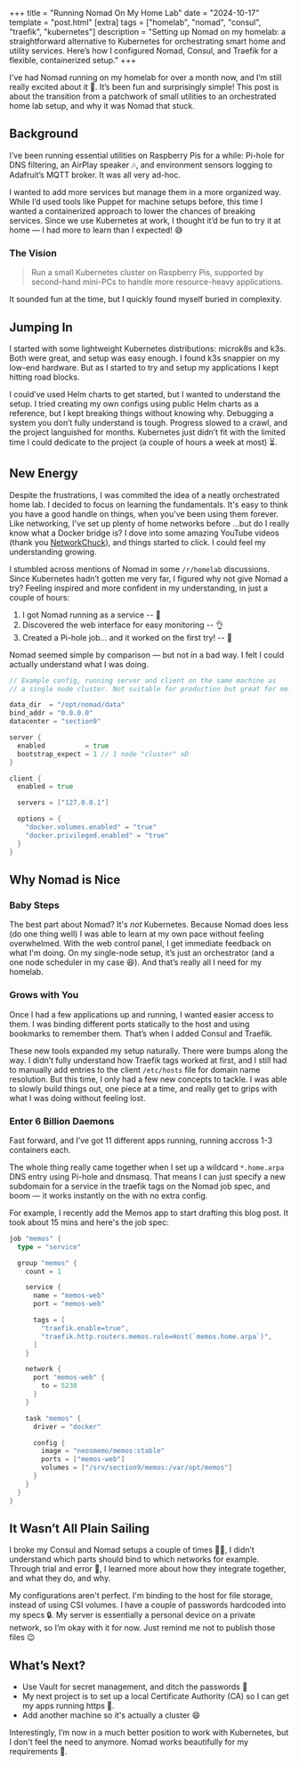+++
title = "Running Nomad On My Home Lab"
date = "2024-10-17"
template = "post.html"
[extra]
tags = ["homelab", "nomad", "consul", "traefik", "kubernetes"]
description = "Setting up Nomad on my homelab: a straightforward alternative to Kubernetes for orchestrating smart home and utility services. Here’s how I configured Nomad, Consul, and Traefik for a flexible, containerized setup."
+++

I've had Nomad running on my homelab for over a month now, and I’m still really excited about it 🎉. It’s been fun and surprisingly simple! This post is about the transition from a patchwork of small utilities to an orchestrated home lab setup, and why it was Nomad that stuck.

## Background

I’ve been running essential utilities on Raspberry Pis for a while: Pi-hole for DNS filtering, an AirPlay speaker 🎶, and environment sensors logging to Adafruit’s MQTT broker. It was all very ad-hoc.

I wanted to add more services but manage them in a more organized way. While I’d used tools like Puppet for machine setups before, this time I wanted a containerized approach to lower the chances of breaking services. Since we use Kubernetes at work, I thought it’d be fun to try it at home — I had more to learn than I expected! 😅

### The Vision

> Run a small Kubernetes cluster on Raspberry Pis, supported by second-hand mini-PCs to handle more resource-heavy applications.

It sounded fun at the time, but I quickly found myself buried in complexity.

## Jumping In

I started with some lightweight Kubernetes distributions: microk8s and k3s. Both were great, and setup was easy enough. I found k3s snappier on my low-end hardware. But as I started to try and setup my applications I kept hitting road blocks.

I could’ve used Helm charts to get started, but I wanted to understand the setup. I tried creating my own configs using public Helm charts as a reference, but I kept breaking things without knowing why. Debugging a system you don’t fully understand is tough. Progress slowed to a crawl, and the project languished for months. Kubernetes just didn’t fit with the limited time I could dedicate to the project (a couple of hours a week at most) ⏳.

## New Energy

Despite the frustrations, I was commited the idea of a neatly orchestrated home lab. I decided to focus on learning the fundamentals. It's easy to think you have a good handle on things, when you've been using them forever. Like networking, I've set up plenty of home networks before ...but do I really know what a Docker bridge is? I dove into some amazing YouTube videos (thank you [NetworkChuck](https://www.youtube.com/@NetworkChuck)), and things started to click. I could feel my understanding growing.

I stumbled across mentions of Nomad in some `/r/homelab` discussions. Since Kubernetes hadn’t gotten me very far, I figured why not give Nomad a try? Feeling inspired and more confident in my understanding, in just a couple of hours:

1. I got Nomad running as a service -- 💪
2. Discovered the web interface for easy monitoring -- 👌
3. Created a Pi-hole job… and it worked on the first try! -- 🙌

Nomad seemed simple by comparison — but not in a bad way. I felt I could actually understand what I was doing.

```go
// Example config, running server and client on the same machine as
// a single node cluster. Not suitable for production but great for me!

data_dir  = "/opt/nomad/data"
bind_addr = "0.0.0.0"
datacenter = "section9"

server {
  enabled          = true
  bootstrap_expect = 1 // 1 node "cluster" xD
}

client {
  enabled = true

  servers = ["127.0.0.1"]

  options = {
    "docker.volumes.enabled" = "true"
    "docker.privileged.enabled" = "true"
  }
}
```

## Why Nomad is Nice

### Baby Steps

The best part about Nomad? It's _not_ Kubernetes. Because Nomad does less (do one thing well) I was able to learn at my own pace without feeling overwhelmed. With the web control panel, I get immediate feedback on what I'm doing. On my single-node setup, it’s just an orchestrator (and a one node scheduler in my case 😆). And that’s really all I need for my homelab.

### Grows with You

Once I had a few applications up and running, I wanted easier access to them. I was binding different ports statically to the host and using bookmarks to remember them. That’s when I added Consul and Traefik.

These new tools expanded my setup naturally. There were bumps along the way. I didn’t fully understand how Traefik tags worked at first, and I still had to manually add entries to the client `/etc/hosts` file for domain name resolution. But this time, I only had a few new concepts to tackle. I was able to slowly build things out, one piece at a time, and really get to grips with what I was doing without feeling lost.

### Enter 6 Billion Daemons

Fast forward, and I’ve got 11 different apps running, running accross 1-3 containers each.

The whole thing really came together when I set up a wildcard `*.home.arpa` DNS entry using Pi-hole and dnsmasq. That means I can just specify a new subdomain for a service in the traefik tags on the Nomad job spec, and boom — it works instantly on the with no extra config.

For example, I recently add the Memos app to start drafting this blog post. It took about 15 mins and here's the job spec:

```go
job "memos" {
  type = "service"

  group "memos" {
    count = 1

    service {
      name = "memos-web"
      port = "memos-web"

      tags = [
        "traefik.enable=true",
        "traefik.http.routers.memos.rule=Host(`memos.home.arpa`)",
      ]
    }

    network {
      port "memos-web" {
        to = 5230
      }
    }

    task "memos" {
      driver = "docker"

      config {
        image = "neosmemo/memos:stable"
        ports = ["memos-web"]
        volumes = ["/srv/section9/memos:/var/opt/memos"]
      }
    }
  }
}
```

## It Wasn’t All Plain Sailing

I broke my Consul and Nomad setups a couple of times 🤦‍♂️, I didn’t understand which parts should bind to which networks for example. Through trial and error 🔧, I learned more about how they integrate together, and what they do, and why.

My configurations aren't perfect. I'm binding to the host for file storage, instead of using CSI volumes. I have a couple of passwords hardcoded into my specs 🔒. My server is essentially a personal device on a private network, so I’m okay with it for now. Just remind me not to publish those files 😉

## What’s Next?

- Use Vault for secret management, and ditch the passwords 🔑
- My next project is to set up a local Certificate Authority (CA) so I can get my apps running https 🔐.
- Add another machine so it's actually a cluster 😄

Interestingly, I’m now in a much better position to work with Kubernetes, but I don't feel the need to anymore. Nomad works beautifully for my requirements 💯.
